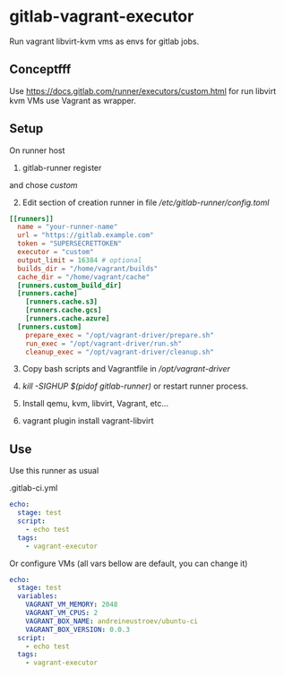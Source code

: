 # gitlab-vagrant-executor
Run vagrant libvirt-kvm vms as envs for gitlab jobs.

## Conceptfff

Use https://docs.gitlab.com/runner/executors/custom.html for run libvirt kvm VMs use Vagrant as wrapper.

## Setup
On runner host

1. gitlab-runner register

and chose *custom*

2. Edit section of creation runner in file */etc/gitlab-runner/config.toml*

```toml
[[runners]]
  name = "your-runner-name"
  url = "https://gitlab.example.com"
  token = "SUPERSECRETTOKEN"
  executor = "custom"
  output_limit = 16384 # optional
  builds_dir = "/home/vagrant/builds"
  cache_dir = "/home/vagrant/cache"
  [runners.custom_build_dir]
  [runners.cache]
    [runners.cache.s3]
    [runners.cache.gcs]
    [runners.cache.azure]
  [runners.custom]
    prepare_exec = "/opt/vagrant-driver/prepare.sh"
    run_exec = "/opt/vagrant-driver/run.sh"
    cleanup_exec = "/opt/vagrant-driver/cleanup.sh"
```

3. Copy bash scripts and Vagrantfile in */opt/vagrant-driver*

4. *kill -SIGHUP $(pidof gitlab-runner)* or restart runner process.

5. Install qemu, kvm, libvirt, Vagrant, etc...

6. vagrant plugin install vagrant-libvirt

## Use

Use this runner as usual

.gitlab-ci.yml

```yaml
echo:
  stage: test
  script:
    - echo test
  tags:
    - vagrant-executor
```
Or configure VMs (all vars bellow are default, you can change it)

```yaml
echo:
  stage: test
  variables:
  	VAGRANT_VM_MEMORY: 2048
  	VAGRANT_VM_CPUS: 2
  	VAGRANT_BOX_NAME: andreineustroev/ubuntu-ci
  	VAGRANT_BOX_VERSION: 0.0.3
  script:
    - echo test
  tags:
    - vagrant-executor
```

